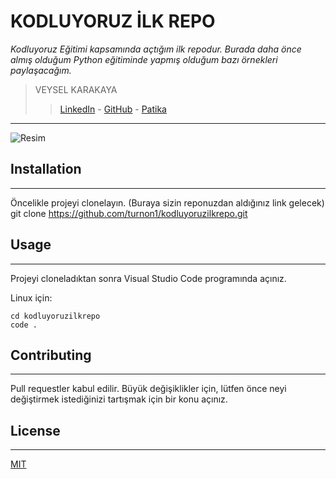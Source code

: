 # KODLUYORUZ İLK REPO

*Kodluyoruz Eğitimi kapsamında açtığım ilk repodur. Burada daha önce almış olduğum Python eğitiminde yapmış olduğum bazı örnekleri paylaşacağım.*

> VEYSEL KARAKAYA
> > [LinkedIn](https://www.linkedin.com/in/veysel-karakaya/) - [GitHub](https://github.com/turnon1) - [Patika](https://app.patika.dev/turnon)

---

![Resim](https://prnt.sc/LxBnLFv9RKa5)

## Installation
---

Öncelikle projeyi clonelayın. (Buraya sizin reponuzdan aldığınız link gelecek)
git clone https://github.com/turnon1/kodluyoruzilkrepo.git

## Usage
---

Projeyi cloneladıktan sonra Visual Studio Code programında açınız.

Linux için:
```
cd kodluyoruzilkrepo
code .
```

## Contributing
---

Pull requestler kabul edilir. Büyük değişiklikler için, lütfen önce neyi değiştirmek istediğinizi tartışmak için bir konu açınız.

## License
---

[MIT](https://choosealicense.com/licenses/mit/)